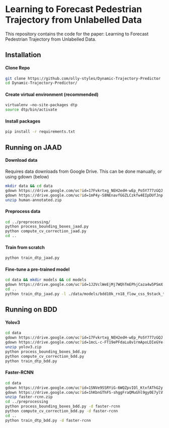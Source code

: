# Learning to Forecast Pedestrian Trajectory from Unlabelled Data
This repository contains the code for the paper: Learning to Forecast Pedestrian Trajectory from Unlabelled Data.


## Installation
#### Clone Repo 
```bash
git clone https://github.com/olly-styles/Dynamic-Trajectory-Predictor
cd Dynamic-Trajectory-Predictor/
```
#### Create virtual environment (recommended)
```bash
virtualenv —no-site-packages dtp
source dtp/bin/activate
```
#### Install packages
```bash
pip install -r requirements.txt
```
## Running on JAAD
#### Download data
Requires data downloads from Google Drive. This can be done manually, or using gdown (below)
```bash
mkdir data && cd data
gdown https://drive.google.com/uc?id=17Fvkrtxg_NEH2edH-wEp_Po5Y777zGQJ
gdown https://drive.google.com/uc?id=1mP4y-S8NEnavfGGZLCzkfw4EIpDUfJnp
unzip human-annotated.zip
```
#### Preprocess data
```bash
cd ../preprocessing/
python process_bounding_boxes_jaad.py
python compute_cv_correction_jaad.py
cd ..
```
#### Train from scratch
```bash
python train_dtp_jaad.py
```
#### Fine-tune a pre-trained model
```bash
cd data && mkdir models && cd models
gdown https://drive.google.com/uc?id=1J2VclWeEjMj7WQhTmEPhjCaza4w5PSmX
cd ..
python train_dtp_jaad.py -l ./data/models/bdd10k_rn18_flow_css_9stack_training_proportion_100_shuffled_disp.weights
```

## Running on BDD
#### Yolov3
```bash
cd data
gdown https://drive.google.com/uc?id=17Fvkrtxg_NEH2edH-wEp_Po5Y777zGQJ
gdown https://drive.google.com/uc?id=1mcL-c-FT19ePFdaLu8v1rmApoLDIeGYe
unzip yolov3.zip
python process_bounding_boxes_bdd.py
python compute_cv_correction_bdd.py
python train_dtp_bdd.py
```
#### Faster-RCNN
```bash
cd data
gdown https://drive.google.com/uc?id=1SNVe9SSRYiG-6WQZpvIOl_KtxfAThG2y
gdown https://drive.google.com/uc?id=1hKbnGThFS-shggFraQMuGhl9gy0E7ylV
unzip faster-rcnn.zip
cd ../preprocessing
python process_bounding_boxes_bdd.py -d faster-rcnn
python compute_cv_correction_bdd.py -d faster-rcnn
cd ..
python train_dtp_bdd.py -d faster-rcnn
```




